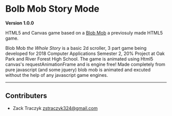 # Bolb Mob Story Mode

**Version 1.0.0**

HTML5 and Canvas game based on a [Blob Mob](https://github.com/xxzbuckxx/yeet "Previous Respitory") a previosuly made HTML5 game.

Blob Mob _the Whole Story_ is a basic 2d scroller, 3 part game being developed for 2018 Computer Applications Semester 2, 20% Project at Oak Park and River Forest High School. The game is animated using Html5 canvas's requestAnimationFrame and is engine free! Made completely from pure javascript (and some jquery) blob mob is animated and excuted without the help of any javascript game engines.

---

## Contributers

* Zack Traczyk <zstraczyk324@gmail.com>
